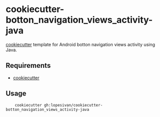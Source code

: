 # cookiecutter-botton_navigation_views_activity-java

[cookiecutter](https://github.com/lopesivan/cookiecutter-botton_navigation_views_activity-java) template for Android botton navigation views activity using Java.

## Requirements

- [cookiecutter](https://github.com/cookiecutter/cookiecutter)

## Usage

```
	cookiecutter gh:lopesivan/cookiecutter-botton_navigation_views_activity-java
```
